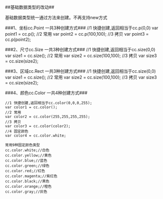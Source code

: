 ##基础数据类型的改动##

基础数据类型统一通过方法来创建。不再支持new方式

###1、坐标cc.Point 一共3种创建方式###
    //1 快捷创建,返回相当于cc.p(0,0)
    var point1 = cc.p();
    //2 常用
    var point2 = cc.p(100,100);
    //3 拷贝
    var point3 = cc.p(point2);

###2、尺寸cc.Size  一共3种创建方式###
    //1 快捷创建,返回相当于cc.size(0,0)
    var size1 = cc.size();
    //2 常用
    var size2 = cc.size(100,100);
    //3 拷贝
    var size3 = cc.size(size2);

###3、区域cc.Rect  一共3种创建方式###
    //1 快捷创建,返回相当于cc.size(0,0)
    var size1 = cc.size();
    //2 常用
    var size2 = cc.size(100,100);
    //3 拷贝
    var size3 = cc.size(size2);

###4、颜色cc.Color 一共4种创建方式###

    //1 快捷创建,返回相当于cc.color(0,0,0,255);
    var color1 = cc.color();
    //2 常用
    var color2 = cc.color(255,255,255,255);
    //3 拷贝
    var color3 = cc.color(color2);
	//4 固定颜色
	var color4 = cc.color.white;

	常用9种固定颜色类型
	cc.color.white;//白色
	cc.color.yellow;//黄色
	cc.color.blue;//蓝色
	cc.color.green;//绿色
	cc.color.red;//红色
	cc.color.magenta;//紫红色
	cc.color.black;//黑色
	cc.color.orange;//橙色
	cc.color.gray;//灰色